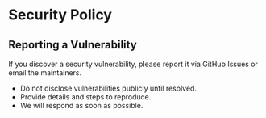 # Security Policy

## Reporting a Vulnerability
If you discover a security vulnerability, please report it via GitHub Issues or email the maintainers.

- Do not disclose vulnerabilities publicly until resolved.
- Provide details and steps to reproduce.
- We will respond as soon as possible.
